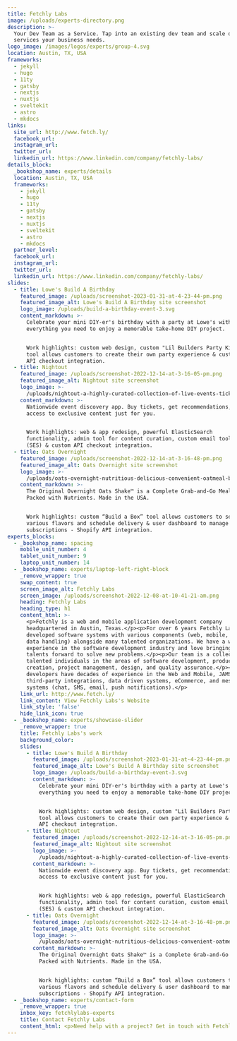 ```yaml
---
title: Fetchly Labs
image: /uploads/experts-directory.png
description: >-
  Your Dev Team as a Service. Tap into an existing dev team and scale on
  services your business needs.
logo_image: /images/logos/experts/group-4.svg
location: Austin, TX, USA
frameworks:
  - jekyll
  - hugo
  - 11ty
  - gatsby
  - nextjs
  - nuxtjs
  - sveltekit
  - astro
  - mkdocs
links:
  site_url: http://www.fetch.ly/ 
  facebook_url:
  instagram_url:
  twitter_url:
  linkedin_url: https://www.linkedin.com/company/fetchly-labs/
details_block:
  _bookshop_name: experts/details
  location: Austin, TX, USA
  frameworks:
    - jekyll
    - hugo
    - 11ty
    - gatsby
    - nextjs
    - nuxtjs
    - sveltekit
    - astro
    - mkdocs
  partner_level:
  facebook_url:
  instagram_url:
  twitter_url:
  linkedin_url: https://www.linkedin.com/company/fetchly-labs/
slides:
  - title: Lowe's Build A Birthday
    featured_image: /uploads/screenshot-2023-01-31-at-4-23-44-pm.png
    featured_image_alt: Lowe's Build A Birthday site screenshot
    logo_image: /uploads/build-a-birthday-event-3.svg
    content_markdown: >-
      Celebrate your mini DIY-er's birthday with a party at Lowe's with
      everything you need to enjoy a memorable take-home DIY project.


      Work highlights: custom web design, custom "Lil Builders Party Kit"
      tool allows customers to create their own party experience & custom
      API checkout integration.
  - title: Nightout
    featured_image: /uploads/screenshot-2022-12-14-at-3-16-05-pm.png
    featured_image_alt: Nightout site screenshot
    logo_image: >-
      /uploads/nightout-a-highly-curated-collection-of-live-events-tickets-sports-and-more-0.svg
    content_markdown: >-
      Nationwide event discovery app. Buy tickets, get recommendations, and
      access to exclusive content just for you.


      Work highlights: web & app redesign, powerful ElasticSearch
      functionality, admin tool for content curation, custom email tool
      (SES) & custom API checkout integration.
  - title: Oats Overnight
    featured_image: /uploads/screenshot-2022-12-14-at-3-16-48-pm.png
    featured_image_alt: Oats Overnight site screenshot
    logo_image: >-
      /uploads/oats-overnight-nutritious-delicious-convenient-oatmeal-breakfast-18.svg
    content_markdown: >-
      The Original Overnight Oats Shake™ is a Complete Grab-and-Go Meal
      Packed with Nutrients. Made in the USA.


      Work highlights: custom “Build a Box” tool allows customers to select
      various flavors and schedule delivery & user dashboard to manage
      subscriptions - Shopify API integration.
experts_blocks:
  - _bookshop_name: spacing
    mobile_unit_number: 4
    tablet_unit_number: 9
    laptop_unit_number: 14
  - _bookshop_name: experts/laptop-left-right-block
    _remove_wrapper: true
    swap_content: true
    screen_image_alt: Fetchly Labs
    screen_image: /uploads/screenshot-2022-12-08-at-10-41-21-am.png
    heading: Fetchly Labs
    heading_type: h1
    content_html: >-
      <p>Fetchly is a web and mobile application development company
      headquartered in Austin, Texas.</p><p>For over 6 years Fetchly Labs has
      developed software systems with various components (web, mobile, backend,
      data handling) alongside many talented organizations. We have a wealth of
      experience in the software development industry and love bringing our
      talents forward to solve new problems.</p><p>Our team is a collection of
      talented individuals in the areas of software development, product
      creation, project management, design, and quality assurance.</p><p>Our
      developers have decades of experience in the Web and Mobile, JAMStack,
      third-party integrations, data driven systems, eCommerce, and messaging
      systems (chat, SMS, email, push notifications).</p>
    link_url: http://www.fetch.ly/
    link_content: View Fetchly Labs's Website
    link_style: 'false'
    hide_link_icon: true
  - _bookshop_name: experts/showcase-slider
    _remove_wrapper: true
    title: Fetchly Labs's work
    background_color:
    slides:
      - title: Lowe's Build A Birthday
        featured_image: /uploads/screenshot-2023-01-31-at-4-23-44-pm.png
        featured_image_alt: Lowe's Build A Birthday site screenshot
        logo_image: /uploads/build-a-birthday-event-3.svg
        content_markdown: >-
          Celebrate your mini DIY-er's birthday with a party at Lowe's with
          everything you need to enjoy a memorable take-home DIY project.


          Work highlights: custom web design, custom "Lil Builders Party Kit"
          tool allows customers to create their own party experience & custom
          API checkout integration.
      - title: Nightout
        featured_image: /uploads/screenshot-2022-12-14-at-3-16-05-pm.png
        featured_image_alt: Nightout site screenshot
        logo_image: >-
          /uploads/nightout-a-highly-curated-collection-of-live-events-tickets-sports-and-more-0.svg
        content_markdown: >-
          Nationwide event discovery app. Buy tickets, get recommendations, and
          access to exclusive content just for you.


          Work highlights: web & app redesign, powerful ElasticSearch
          functionality, admin tool for content curation, custom email tool
          (SES) & custom API checkout integration.
      - title: Oats Overnight
        featured_image: /uploads/screenshot-2022-12-14-at-3-16-48-pm.png
        featured_image_alt: Oats Overnight site screenshot
        logo_image: >-
          /uploads/oats-overnight-nutritious-delicious-convenient-oatmeal-breakfast-18.svg
        content_markdown: >-
          The Original Overnight Oats Shake™ is a Complete Grab-and-Go Meal
          Packed with Nutrients. Made in the USA.


          Work highlights: custom “Build a Box” tool allows customers to select
          various flavors and schedule delivery & user dashboard to manage
          subscriptions - Shopify API integration.
  - _bookshop_name: experts/contact-form
    _remove_wrapper: true
    inbox_key: fetchlylabs-experts
    title: Contact Fetchly Labs
    content_html: <p>Need help with a project? Get in touch with Fetchly Labs.&nbsp;</p>
---
```

